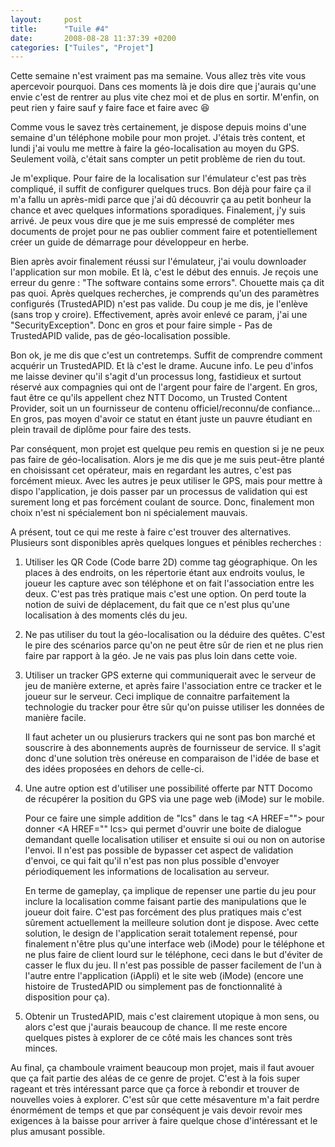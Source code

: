 ```yaml
---
layout:     post
title:      "Tuile #4"
date:       2008-08-28 11:37:39 +0200
categories: ["Tuiles", "Projet"]
---
```


Cette semaine n'est vraiment pas ma semaine. Vous allez très vite vous apercevoir pourquoi. Dans ces moments là je
dois dire que j'aurais qu'une envie c'est de rentrer au plus vite chez moi et de plus en sortir. M'enfin, on peut
rien y faire sauf y faire face et faire avec :laughing:

<!--more-->

Comme vous le savez très certainement, je dispose depuis moins d'une semaine d'un téléphone mobile pour mon projet.
J'étais très content, et lundi j'ai voulu me mettre à faire la géo-localisation au moyen du GPS. Seulement voilà,
c'était sans compter un petit problème de rien du tout.

Je m'explique. Pour faire de la localisation sur l'émulateur c'est pas très compliqué, il suffit de configurer
quelques trucs. Bon déjà pour faire ça il m'a fallu un après-midi parce que j'ai dû découvrir ça au petit bonheur
la chance et avec quelques informations sporadiques. Finalement, j'y suis arrivé. Je peux vous dire que je me suis
empressé de compléter mes documents de projet pour ne pas oublier comment faire et potentiellement créer un guide
de démarrage pour développeur en herbe.

Bien après avoir finalement réussi sur l'émulateur, j'ai voulu downloader l'application sur mon mobile. Et là,
c'est le début des ennuis. Je reçois une erreur du genre : "The software contains some errors". Chouette mais ça
dit pas quoi. Après quelques recherches, je comprends qu'un des paramètres configurés (TrustedAPID) n'est pas
valide. Du coup je me dis, je l'enlève (sans trop y croire). Effectivement, après avoir enlevé ce param, j'ai une
"SecurityException". Donc en gros et pour faire simple - Pas de TrustedAPID valide, pas de géo-localisation
possible.

Bon ok, je me dis que c'est un contretemps. Suffit de comprendre comment acquérir un TrustedAPID. Et là c'est le
drame. Aucune info. Le peu d'infos me laisse deviner qu'il s'agit d'un processus long, fastidieux et surtout
réservé aux compagnies qui ont de l'argent pour faire de l'argent. En gros, faut être ce qu'ils appellent chez NTT
Docomo, un Trusted Content Provider, soit un un fournisseur de contenu officiel/reconnu/de confiance... En gros,
pas moyen d'avoir ce statut en étant juste un pauvre étudiant en plein travail de diplôme pour faire des tests.

Par conséquent, mon projet est quelque peu remis en question si je ne peux pas faire de géo-localisation. Alors je
me dis que je me suis peut-être planté en choisissant cet opérateur, mais en regardant les autres, c'est pas
forcément mieux. Avec les autres je peux utiliser le GPS, mais pour mettre à dispo l'application, je dois passer
par un processus de validation qui est surement long et pas forcément coulant de source. Donc, finalement mon choix
n'est ni spécialement bon ni spécialement mauvais.

A présent, tout ce qui me reste à faire c'est trouver des alternatives. Plusieurs sont disponibles après quelques
longues et pénibles recherches :

1. Utiliser les QR Code (Code barre 2D) comme tag géographique. On les places à des endroits, on les répertorie étant 
   aux endroits voulus, le joueur les capture avec son téléphone et on fait l'association entre les deux. C'est pas 
   très pratique mais c'est une option. On perd toute la notion de suivi de déplacement, du fait que ce n'est plus 
   qu'une localisation à des moments clés du jeu.

2. Ne pas utiliser du tout la géo-localisation ou la déduire des quêtes. C'est le pire des scénarios parce qu'on ne 
   peut être sûr de rien et ne plus rien faire par rapport à la géo. Je ne vais pas plus loin dans cette voie.

3. Utiliser un tracker GPS externe qui communiquerait avec le serveur de jeu de manière externe, et après faire 
   l'association entre ce tracker et le joueur sur le serveur. Ceci implique de connaitre parfaitement la technologie 
   du tracker pour être sûr qu'on puisse utiliser les données de manière facile. 

   Il faut acheter un ou plusierurs trackers qui ne sont pas bon marché et souscrire à des abonnements auprès de 
   fournisseur de service. Il s'agit donc d'une solution très onéreuse en comparaison de l'idée de base et des idées 
   proposées en dehors de celle-ci.

4. Une autre option est d'utiliser une possibilité offerte par NTT Docomo de récupérer la position du GPS via une page 
   web (iMode) sur le mobile. 

   Pour ce faire une simple addition de "lcs" dans le tag &lt;A HREF=""&gt; pour donner 
   &lt;A HREF="" lcs&gt; qui permet d'ouvrir une boite de dialogue demandant quelle localisation utiliser et ensuite 
   si oui ou non on autorise l'envoi. Il n'est pas possible de bypasser cet aspect de validation d'envoi, ce qui fait 
   qu'il n'est pas non plus possible d'envoyer périodiquement les informations de localisation au serveur. 

   En terme de gameplay, ça implique de repenser une partie du jeu pour inclure la localisation comme faisant partie des 
   manipulations que le joueur doit faire. C'est pas forcément des plus pratiques mais c'est sûrement actuellement la 
   meilleure solution dont je dispose. Avec cette solution, le design de l'application serait totalement repensé, pour 
   finalement n'être plus qu'une interface web (iMode) pour le téléphone et ne plus faire de client lourd sur le 
   téléphone, ceci dans le but d'éviter de casser le flux du jeu. Il n'est pas possible de passer facilement de l'un à 
   l'autre entre l'application (iAppli) et le site web (iMode) (encore une histoire de TrustedAPID ou simplement pas de 
   fonctionnalité à disposition pour ça).

5. Obtenir un TrustedAPID, mais c'est clairement utopique à mon sens, ou alors c'est que j'aurais beaucoup de chance. 
   Il me reste encore quelques pistes à explorer de ce côté mais les chances sont très minces.

Au final, ça chamboule vraiment beaucoup mon projet, mais il faut avouer que ça fait partie des aléas de ce genre
de projet. C'est à la fois super rageant et très intéressant parce que ça force à rebondir et trouver de nouvelles
voies à explorer. C'est sûr que cette mésaventure m'a fait perdre énormément de temps et que par conséquent je vais
devoir revoir mes exigences à la baisse pour arriver à faire quelque chose d'intéressant et le plus amusant
possible.
